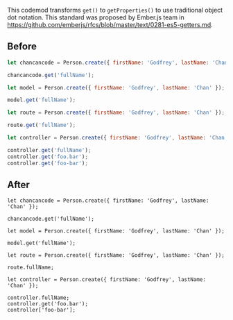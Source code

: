 This codemod transforms `get()` to `getProperties()` to use traditional object dot notation. This standard was proposed by Ember.js team in https://github.com/emberjs/rfcs/blob/master/text/0281-es5-getters.md.

## Before

```jsx
let chancancode = Person.create({ firstName: 'Godfrey', lastName: 'Chan' });

chancancode.get('fullName');

let model = Person.create({ firstName: 'Godfrey', lastName: 'Chan' });

model.get('fullName');

let route = Person.create({ firstName: 'Godfrey', lastName: 'Chan' });

route.get('fullName');

let controller = Person.create({ firstName: 'Godfrey', lastName: 'Chan' });

controller.get('fullName');
controller.get('foo.bar');
controller.get('foo-bar');
```

## After

```tsx
let chancancode = Person.create({ firstName: 'Godfrey', lastName: 'Chan' });

chancancode.get('fullName');

let model = Person.create({ firstName: 'Godfrey', lastName: 'Chan' });

model.get('fullName');

let route = Person.create({ firstName: 'Godfrey', lastName: 'Chan' });

route.fullName;

let controller = Person.create({ firstName: 'Godfrey', lastName: 'Chan' });

controller.fullName;
controller.get('foo.bar');
controller['foo-bar'];
```
